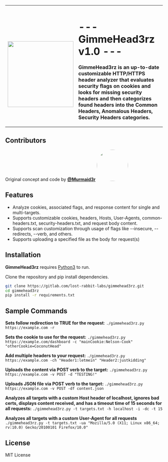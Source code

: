 <table>
    <tr style="text-align: left">
        <th style="height: auto; width: 160px; padding-top: 55px">
            <img src="https://www.lostrabbitlabs.com/files/pics/logos/LRL-MainLogo-WBG.jpg" width="210">
        </th>
        <th>
            <h1> --- GimmeHead3rz v1.0 --- </h1>
            <p><strong>GimmeHead3rz</strong> is an up-to-date customizable HTTP/HTTPS header analyzer that evaluates security flags on cookies and looks for missing security headers and then categorizes found headers into the Common Headers, Anomalous Headers, Security Headers categories.</p>
        </th>
    </tr>
</table>

## Contributors

Original concept and code by <a href="https://gitlab.com/Murmaid3r"><strong>@Murmaid3r</strong></a>
<a href="https://gitlab.com/Murmaid3r"><img style="border-radius: 50%" src="https://gitlab.com/uploads/-/system/user/avatar/4966171/avatar.png?width=192" width="100"></a>

## Features

- Analyze cookies, associated flags, and response content for single and multi-targets.
- Supports customizable cookies, headers, Hosts, User-Agents, common-headers.txt, security-headers.txt, and request body content.
- Supports scan customization through usage of flags like --insecure, --redirects, --verb, and others.
- Supports uploading a specified file as the body for request(s)

## Installation

<strong>GimmeHead3rz</strong> requires [Python3](https://www.python.org/downloads/) to run.

Clone the repository and pip install dependencies.

```sh
git clone https://gitlab.com/lost-rabbit-labs/gimmehead3rz.git
cd gimmehead3rz
pip install -r requirements.txt
```

## Sample Commands

<strong>Sets follow redirection to TRUE for the request</strong>:
`./gimmehead3rz.py https://example.com -r`

<strong>Sets the cookie to use for the request:</strong> 
`./gimmehead3rz.py https://example.com/dashboard -c "mainCookie:Nelson-Cook" "otherCookie=CoconutHead"`

<strong>Add multiple headers to your request:</strong>
`./gimmehead3rz.py https://example.com -ch "Header1:letmein" "Header2:justkidding"`

<strong>Uploads the content via POST verb to the target:</strong>
`./gimmehead3rz.py https://example.com -v POST -d "TESTING!"`

<strong>Uploads JSON file via POST verb to the target:</strong>
`./gimmehead3rz.py https://example.com -v POST -df content.json`

<strong>Analyzes all targets with a custom Host header of localhost, ignores bad certs, displays content received, and has a timeout time of 15 seconds for all requests:</strong>
`./gimmehead3rz.py -t targets.txt -h localhost -i -dc -t 15`

<strong>Analyzes all targets with a custom User-Agent for all requests</strong>
`./gimmehead3rz.py -t targets.txt -ua "Mozilla/5.0 (X11; Linux x86_64; rv:10.0) Gecko/20100101 Firefox/10.0"`

## License

MIT License
